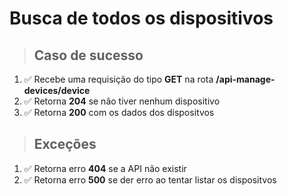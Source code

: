 # Busca de todos os dispositivos

> ## Caso de sucesso

1. ✅ Recebe uma requisição do tipo **GET** na rota **/api-manage-devices/device**
2. ✅ Retorna **204** se não tiver nenhum dispositivo
3. ✅ Retorna **200** com os dados dos dispositvos

> ## Exceções

1. ✅ Retorna erro **404** se a API não existir
2. ✅ Retorna erro **500** se der erro ao tentar listar os dispositvos
